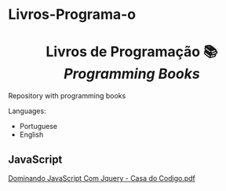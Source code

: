 # Livros-Programa-o
<h1 align="center"> Livros de Programação 📚</br><i>Programming Books</i></h1>


Repository with programming books

Languages:
* Portuguese
* English

##  JavaScript
[Dominando JavaScript Com Jquery - Casa do Codigo.pdf](https://github.com/OmarFanzeres/Livros-Programa-o/blob/main/Dominando%20JavaScript%20Com%20Jquery%20-%20Casa%20do%20Codigo.pdf)</br>
